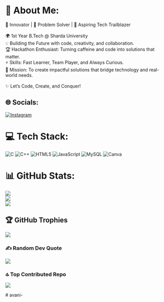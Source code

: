 # 💫 About Me:
🚀 Innovator | 🧠 Problem Solver | 🌟 Aspiring Tech Trailblazer<br><br>🌍 1st Year B.Tech @ Sharda University<br>💡 Building the Future with code, creativity, and collaboration.<br>🏆 Hackathon Enthusiast: Turning caffeine and code into solutions that matter.<br>⚡️ Skills: Fast Learner, Team Player, and Always Curious.<br>🎯 Mission: To create impactful solutions that bridge technology and real-world needs.<br><br>✨ Let’s Code, Create, and Conquer!


## 🌐 Socials:
[![Instagram](https://img.shields.io/badge/Instagram-%23E4405F.svg?logo=Instagram&logoColor=white)](https://instagram.com/avani_i2305) 

# 💻 Tech Stack:
![C](https://img.shields.io/badge/c-%2300599C.svg?style=for-the-badge&logo=c&logoColor=white) ![C++](https://img.shields.io/badge/c++-%2300599C.svg?style=for-the-badge&logo=c%2B%2B&logoColor=white) ![HTML5](https://img.shields.io/badge/html5-%23E34F26.svg?style=for-the-badge&logo=html5&logoColor=white) ![JavaScript](https://img.shields.io/badge/javascript-%23323330.svg?style=for-the-badge&logo=javascript&logoColor=%23F7DF1E) ![MySQL](https://img.shields.io/badge/mysql-4479A1.svg?style=for-the-badge&logo=mysql&logoColor=white) ![Canva](https://img.shields.io/badge/Canva-%2300C4CC.svg?style=for-the-badge&logo=Canva&logoColor=white)
# 📊 GitHub Stats:
![](https://github-readme-stats.vercel.app/api?username=Avani7457&theme=dark&hide_border=false&include_all_commits=false&count_private=false)<br/>
![](https://github-readme-streak-stats.herokuapp.com/?user=Avani7457&theme=dark&hide_border=false)<br/>
![](https://github-readme-stats.vercel.app/api/top-langs/?username=Avani7457&theme=dark&hide_border=false&include_all_commits=false&count_private=false&layout=compact)

## 🏆 GitHub Trophies
![](https://github-profile-trophy.vercel.app/?username=Avani7457&theme=radical&no-frame=false&no-bg=false&margin-w=4)

### ✍️ Random Dev Quote
![](https://quotes-github-readme.vercel.app/api?type=horizontal&theme=radical)

### 🔝 Top Contributed Repo
![](https://github-contributor-stats.vercel.app/api?username=Avani7457&limit=5&theme=dark&combine_all_yearly_contributions=true)

<!-- Proudly created with GPRM ( https://gprm.itsvg.in ) --># avani-
